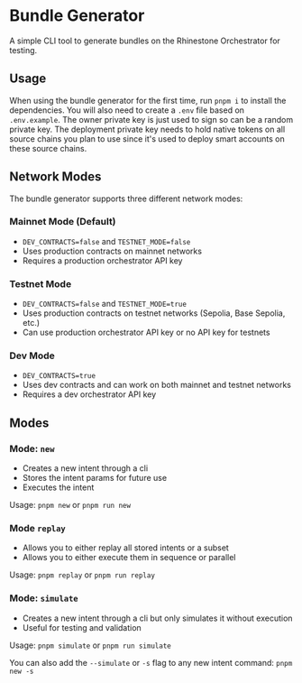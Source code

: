 # Bundle Generator

A simple CLI tool to generate bundles on the Rhinestone Orchestrator for testing.

## Usage

When using the bundle generator for the first time, run `pnpm i` to install the dependencies. You will also need to create a `.env` file based on `.env.example`. The owner private key is just used to sign so can be a random private key. The deployment private key needs to hold native tokens on all source chains you plan to use since it's used to deploy smart accounts on these source chains.

## Network Modes

The bundle generator supports three different network modes:

### Mainnet Mode (Default)
- `DEV_CONTRACTS=false` and `TESTNET_MODE=false`
- Uses production contracts on mainnet networks
- Requires a production orchestrator API key

### Testnet Mode
- `DEV_CONTRACTS=false` and `TESTNET_MODE=true`
- Uses production contracts on testnet networks (Sepolia, Base Sepolia, etc.)
- Can use production orchestrator API key or no API key for testnets

### Dev Mode
- `DEV_CONTRACTS=true`
- Uses dev contracts and can work on both mainnet and testnet networks
- Requires a dev orchestrator API key

## Modes

### Mode: `new`

- Creates a new intent through a cli
- Stores the intent params for future use
- Executes the intent

Usage: `pnpm new` or `pnpm run new`

### Mode `replay`

- Allows you to either replay all stored intents or a subset
- Allows you to either execute them in sequence or parallel

Usage: `pnpm replay` or `pnpm run replay`

### Mode: `simulate`

- Creates a new intent through a cli but only simulates it without execution
- Useful for testing and validation

Usage: `pnpm simulate` or `pnpm run simulate`

You can also add the `--simulate` or `-s` flag to any new intent command: `pnpm new -s`
